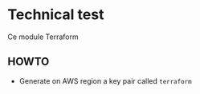 # Technical test

Ce module Terraform 

## HOWTO

* Generate on AWS region a key pair called `terraform`

